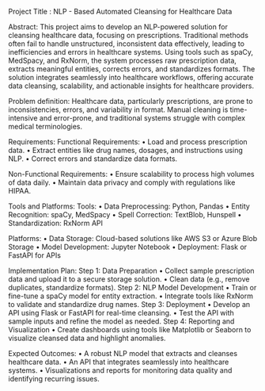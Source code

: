 Project Title : NLP - Based Automated Cleansing for Healthcare Data


Abstract:
This project aims to develop an NLP-powered solution for cleansing healthcare data, focusing on prescriptions. Traditional methods often fail to handle unstructured, inconsistent data effectively, leading to inefficiencies and errors in healthcare systems. Using tools such as spaCy, MedSpacy, and RxNorm, the system processes raw prescription data, extracts meaningful entities, corrects errors, and standardizes formats. The solution integrates seamlessly into healthcare workflows, offering accurate data cleansing, scalability, and actionable insights for healthcare providers.


Problem definition:
Healthcare data, particularly prescriptions, are prone to inconsistencies, errors, and variability in format. Manual cleaning is time-intensive and error-prone, and traditional systems struggle with complex medical terminologies.


Requirements:
 Functional Requirements:
•	Load and process prescription data.
•	Extract entities like drug names, dosages, and instructions using NLP.
•	Correct errors and standardize data formats.


Non-Functional Requirements:
•	Ensure scalability to process high volumes of data daily.
•	Maintain data privacy and comply with regulations like HIPAA.


Tools and Platforms:
 Tools:
•	Data Preprocessing: Python, Pandas
•	Entity Recognition: spaCy, MedSpacy
•	Spell Correction: TextBlob, Hunspell
•	Standardization: RxNorm API


Platforms:
•	Data Storage: Cloud-based solutions like AWS S3 or Azure Blob Storage
•	Model Development: Jupyter Notebook
•	Deployment: Flask or FastAPI for APIs


Implementation Plan:
Step 1: Data Preparation
•	Collect sample prescription data and upload it to a secure storage solution.
•	Clean data (e.g., remove duplicates, standardize formats).
Step 2: NLP Model Development
•	Train or fine-tune a spaCy model for entity extraction.
•	Integrate tools like RxNorm to validate and standardize drug names.
Step 3: Deployment
•	Develop an API using Flask or FastAPI for real-time cleansing.
•	Test the API with sample inputs and refine the model as needed.
Step 4: Reporting and Visualization
•	Create dashboards using tools like Matplotlib or Seaborn to visualize cleansed data and highlight anomalies.


Expected Outcomes:
•	A robust NLP model that extracts and cleanses healthcare data.
•	An API that integrates seamlessly into healthcare systems.
•	Visualizations and reports for monitoring data quality and identifying recurring issues.

